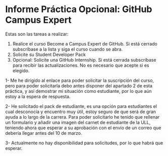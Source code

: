 # Informe Práctica Opcional: GitHub Campus Expert

Estas son las tareas a realizar:
  1. Realice el curso Become a Campus Expert de GitHub. Si está cerrado subscríbase a la lista y siga el curso cuando se abra.
  2. Solicite su Student Developer Pack
  3. Opcional: Solicite una GitHub Internship. Si está cerrada subscríbase para recibir las actualizaciones. No es necesario que acepte si es elegido.
  
  
 1- Me he dirigido al enlace para poder solicitar la suscripción del curso, pero para poder solicitarla debo antes disponer del apartado 2 de esta práctica, 
 y así demostrar mi situación como estudiante, por lo que aún estoy a la espera de respuesta.
 
 2- He solicitado el pack de estudiante, es una opción para estudiantes el cual desconocía y encuentro muy útil, estoy seguro de que será de gran ayuda a lo largo
 de la carrera. Para poder solicitarlo he tenido que rellenar un formulario y añadir una imagen del carnet de estudiante de la ULL, teniendo ahora que esperar
 a su aprobación con el envío de un correo que debería llegar antes del 10 de marzo.
 
 3- Actualmente no hay disponibilidad para solicitudes, por lo que habrá que esperar.
